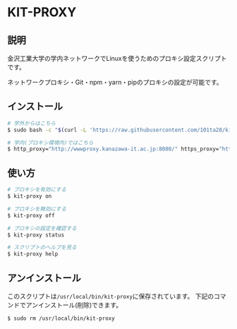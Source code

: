 # KIT-PROXY

## 説明

金沢工業大学の学内ネットワークでLinuxを使うためのプロキシ設定スクリプトです。

ネットワークプロキシ・Git・npm・yarn・pipのプロキシの設定が可能です。

## インストール

```bash
# 学外からはこちら
$ sudo bash -c "$(curl -L 'https://raw.githubusercontent.com/101ta28/kit-proxy/main/install.sh')"

# 学内(プロキシ環境内)ではこちら
$ http_proxy="http://wwwproxy.kanazawa-it.ac.jp:8080/" https_proxy="http://wwwproxy.kanazawa-it.ac.jp:8080/" sudo -E bash -c "$(curl -L 'https://raw.githubusercontent.com/101ta28/kit-proxy/main/install.sh')" && unset http_proxy https_proxy
```

## 使い方

```bash
# プロキシを有効にする
$ kit-proxy on

# プロキシを無効にする
$ kit-proxy off

# プロキシの設定を確認する
$ kit-proxy status

# スクリプトのヘルプを見る
$ kit-proxy help
```

## アンインストール

このスクリプトは`/usr/local/bin/kit-proxy`に保存されています。
下記のコマンドでアンインストール(削除)できます。

```bash
$ sudo rm /usr/local/bin/kit-proxy
```
